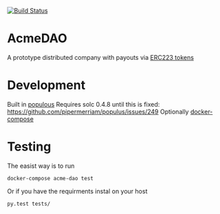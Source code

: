 [![Build Status](https://travis-ci.org/readevalprint/acme-dao.svg?branch=master)](https://travis-ci.org/readevalprint/acme-dao)


# AcmeDAO

A prototype distributed company with payouts via [ERC223 tokens](https://github.com/aragon/ERC23/)


# Development
Built in [populous](https://github.com/pipermerriam/populus)
Requires solc 0.4.8 until this is fixed: https://github.com/pipermerriam/populus/issues/249
Optionally [docker-compose](https://docs.docker.com/compose/)

# Testing

The easist way is to run

```
docker-compose acme-dao test
```

Or if you have the requirments instal on your host

```
py.test tests/
```

